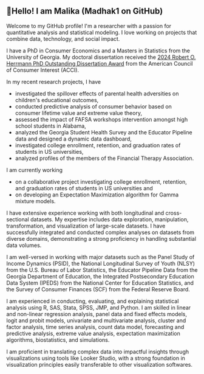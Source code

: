 ## 👋Hello! I am Malika (Madhak1 on GitHub)

Welcome to my GitHub profile! I'm a researcher with a passion for quantitative analysis and statistical modeling. I love working on projects that combine data, technology, and social impact. 

I have a PhD in Consumer Economics and a Masters in Statistics from the University of Georgia. My doctoral dissertation received the [2024 Robert O. Herrmann PhD Outstanding Dissertation Award](https://www.consumerinterests.org/2024-award-winners) from the American Council of Consumer Interest (ACCI). 

In my recent research projects, I have 
  - investigated the spillover effects of parental health adversities on children's educational outcomes,
  - conducted predictive analysis of consumer behavior based on consumer lifetime value and extreme value theory,
  - assessed the impact of FAFSA workshops intervention amongst high school students in Alabama,
  - analyzed the Georgia Student Health Survey and the Educator Pipeline data and designed a dynamic data dashboard,
  - investigated college enrollment, retention, and graduation rates of students in US universities,
  - analyzed profiles of the members of the Financial Therapy Association.

I am currently working 
  - on a collaborative project investigating college enrollment, retention, and graduation rates of students in US universities and
  - on developing an Expectation Maximization algorithm for Gamma mixture models.

I have extensive experience working with both longitudinal and cross-sectional datasets. My expertise includes data exploration, manipulation, transformation, and visualization of large-scale datasets. I have successfully integrated and conducted complex analyses on datasets from diverse domains, demonstrating a strong proficiency in handling substantial data volumes.

I am well-versed in working with major datasets such as the Panel Study of Income Dynamics (PSID), the National Longitudinal Survey of Youth (NLSY) from the U.S. Bureau of Labor Statistics, the Educator Pipeline Data from the Georgia Department of Education, the Integrated Postsecondary Education Data System (IPEDS) from the National Center for Education Statistics, and the Survey of Consumer Finances (SCF) from the Federal Reserve Board.

I am experienced in conducting, evaluating, and explaining statistical analysis using R, SAS, Stata, SPSS, JMP, and Python. I am skilled in linear and non-linear regression analysis, panel data and fixed effects models, logit and probit models, univariate and multivariate analysis, cluster and factor analysis, time series analysis, count data model, forecasting and predictive analysis, extreme value analysis, expectation maximization algorithms, biostatistics, and simulations.

I am proficient in translating complex data into impactful insights through visualizations using tools like Looker Studio, with a strong foundation in visualization principles easily transferable to other visualization softwares.
